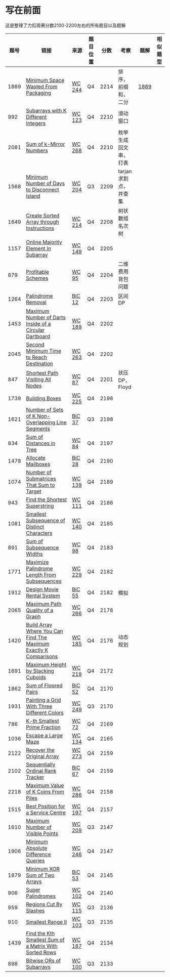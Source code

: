 # 写在前面

这是整理了力扣周赛分数2100-2200左右的所有题目以及题解

| 题号 | 链接                                                         | 来源                                                       | 题目位置 | 分数 | 考察                 | 题解            | 相似题型 |
| ---- | ------------------------------------------------------------ | ---------------------------------------------------------- | -------- | ---- | -------------------- | --------------- | -------- |
| 1889 | [Minimum Space Wasted From Packaging](https://leetcode-cn.com/problems/minimum-space-wasted-from-packaging) | [WC 244](https://leetcode.com/contest/weekly-contest-244)  | Q4       | 2214 | 排序，前缀和，二分   | [1889](1889.md) |          |
| 992  | [Subarrays with K Different Integers](https://leetcode-cn.com/problems/subarrays-with-k-different-integers) | [WC 123](https://leetcode.com/contest/weekly-contest-123)  | Q4       | 2210 | 滑动窗口             |                 |          |
| 2081 | [Sum of k-Mirror Numbers](https://leetcode-cn.com/problems/sum-of-k-mirror-numbers) | [WC 268](https://leetcode.com/contest/weekly-contest-268)  | Q4       | 2210 | 枚举生成回文串，打表 |                 |          |
| 1568 | [Minimum Number of Days to Disconnect Island](https://leetcode-cn.com/problems/minimum-number-of-days-to-disconnect-island) | [WC 204](https://leetcode.com/contest/weekly-contest-204)  | Q3       | 2209 | tarjan求割点，并查集 |                 |          |
| 1649 | [Create Sorted Array through Instructions](https://leetcode-cn.com/problems/create-sorted-array-through-instructions) | [WC 214](https://leetcode.com/contest/weekly-contest-214)  | Q4       | 2208 | 树状数组 名次树      |                 |          |
| 1157 | [Online Majority Element In Subarray](https://leetcode-cn.com/problems/online-majority-element-in-subarray) | [WC 149](https://leetcode.com/contest/weekly-contest-149)  | Q4       | 2205 |                      |                 |          |
| 879  | [Profitable Schemes](https://leetcode-cn.com/problems/profitable-schemes) | [WC 95](https://leetcode.com/contest/weekly-contest-95)    | Q4       | 2204 | 二维费用背包问题     |                 |          |
| 1264 | [Palindrome Removal](https://leetcode-cn.com/problems/palindrome-removal) | [BiC 12](https://leetcode.com/contest/biweekly-contest-12) | Q4       | 2203 | 区间DP               |                 |          |
| 1453 | [Maximum Number of Darts Inside of a Circular Dartboard](https://leetcode-cn.com/problems/maximum-number-of-darts-inside-of-a-circular-dartboard) | [WC 189](https://leetcode.com/contest/weekly-contest-189)  | Q4       | 2202 |                      |                 |          |
| 2045 | [Second Minimum Time to Reach Destination](https://leetcode-cn.com/problems/second-minimum-time-to-reach-destination) | [WC 263](https://leetcode.com/contest/weekly-contest-263)  | Q4       | 2202 |                      |                 |          |
| 847  | [Shortest Path Visiting All Nodes](https://leetcode-cn.com/problems/shortest-path-visiting-all-nodes) | [WC 87](https://leetcode.com/contest/weekly-contest-87)    | Q4       | 2201 | 状压DP，Floyd        |                 |          |
| 1739 | [Building Boxes](https://leetcode-cn.com/problems/building-boxes) | [WC 225](https://leetcode.com/contest/weekly-contest-225)  | Q4       | 2198 |                      |                 |          |
| 1621 | [Number of Sets of K Non-Overlapping Line Segments](https://leetcode-cn.com/problems/number-of-sets-of-k-non-overlapping-line-segments) | [BiC 37](https://leetcode.com/contest/biweekly-contest-37) | Q3       | 2198 |                      |                 |          |
| 834  | [Sum of Distances in Tree](https://leetcode-cn.com/problems/sum-of-distances-in-tree) | [WC 84](https://leetcode.com/contest/weekly-contest-84)    | Q4       | 2197 |                      |                 |          |
| 1478 | [Allocate Mailboxes](https://leetcode-cn.com/problems/allocate-mailboxes) | [BiC 28](https://leetcode.com/contest/biweekly-contest-28) | Q4       | 2190 |                      |                 |          |
| 1074 | [Number of Submatrices That Sum to Target](https://leetcode-cn.com/problems/number-of-submatrices-that-sum-to-target) | [WC 139](https://leetcode.com/contest/weekly-contest-139)  | Q4       | 2189 |                      |                 |          |
| 943  | [Find the Shortest Superstring](https://leetcode-cn.com/problems/find-the-shortest-superstring) | [WC 111](https://leetcode.com/contest/weekly-contest-111)  | Q4       | 2186 |                      |                 |          |
| 1081 | [Smallest Subsequence of Distinct Characters](https://leetcode-cn.com/problems/smallest-subsequence-of-distinct-characters) | [WC 140](https://leetcode.com/contest/weekly-contest-140)  | Q4       | 2185 |                      |                 |          |
| 891  | [Sum of Subsequence Widths](https://leetcode-cn.com/problems/sum-of-subsequence-widths) | [WC 98](https://leetcode.com/contest/weekly-contest-98)    | Q4       | 2183 |                      |                 |          |
| 1771 | [Maximize Palindrome Length From Subsequences](https://leetcode-cn.com/problems/maximize-palindrome-length-from-subsequences) | [WC 229](https://leetcode.com/contest/weekly-contest-229)  | Q4       | 2182 |                      |                 |          |
| 1912 | [Design Movie Rental System](https://leetcode-cn.com/problems/design-movie-rental-system) | [BiC 55](https://leetcode.com/contest/biweekly-contest-55) | Q4       | 2182 | 模拟                 |                 |          |
| 2065 | [Maximum Path Quality of a Graph](https://leetcode-cn.com/problems/maximum-path-quality-of-a-graph) | [WC 266](https://leetcode.com/contest/weekly-contest-266)  | Q4       | 2178 |                      |                 |          |
| 1420 | [Build Array Where You Can Find The Maximum Exactly K Comparisons](https://leetcode-cn.com/problems/build-array-where-you-can-find-the-maximum-exactly-k-comparisons) | [WC 185](https://leetcode.com/contest/weekly-contest-185)  | Q4       | 2176 | 动态规划             |                 |          |
| 1691 | [Maximum Height by Stacking Cuboids](https://leetcode-cn.com/problems/maximum-height-by-stacking-cuboids) | [WC 219](https://leetcode.com/contest/weekly-contest-219)  | Q4       | 2172 |                      |                 |          |
| 1862 | [Sum of Floored Pairs](https://leetcode-cn.com/problems/sum-of-floored-pairs) | [BiC 52](https://leetcode.com/contest/biweekly-contest-52) | Q4       | 2170 |                      |                 |          |
| 1931 | [Painting a Grid With Three Different Colors](https://leetcode-cn.com/problems/painting-a-grid-with-three-different-colors) | [WC 249](https://leetcode.com/contest/weekly-contest-249)  | Q3       | 2170 |                      |                 |          |
| 786  | [K-th Smallest Prime Fraction](https://leetcode-cn.com/problems/k-th-smallest-prime-fraction) | [WC 72](https://leetcode.com/contest/weekly-contest-72)    | Q4       | 2169 |                      |                 |          |
| 1036 | [Escape a Large Maze](https://leetcode-cn.com/problems/escape-a-large-maze) | [WC 134](https://leetcode.com/contest/weekly-contest-134)  | Q4       | 2165 |                      |                 |          |
| 2122 | [Recover the Original Array](https://leetcode-cn.com/problems/recover-the-original-array) | [WC 273](https://leetcode.com/contest/weekly-contest-273)  | Q4       | 2159 |                      |                 |          |
| 2102 | [Sequentially Ordinal Rank Tracker](https://leetcode-cn.com/problems/sequentially-ordinal-rank-tracker) | [BiC 67](https://leetcode.com/contest/biweekly-contest-67) | Q4       | 2159 |                      |                 |          |
| 2218 | [Maximum Value of K Coins From Piles](https://leetcode-cn.com/problems/maximum-value-of-k-coins-from-piles) | [WC 286](https://leetcode.com/contest/weekly-contest-286)  | Q4       | 2158 |                      |                 |          |
| 1515 | [Best Position for a Service Centre](https://leetcode-cn.com/problems/best-position-for-a-service-centre) | [WC 197](https://leetcode.com/contest/weekly-contest-197)  | Q4       | 2157 |                      |                 |          |
| 1610 | [Maximum Number of Visible Points](https://leetcode-cn.com/problems/maximum-number-of-visible-points) | [WC 209](https://leetcode.com/contest/weekly-contest-209)  | Q3       | 2147 |                      |                 |          |
| 1906 | [Minimum Absolute Difference Queries](https://leetcode-cn.com/problems/minimum-absolute-difference-queries) | [WC 246](https://leetcode.com/contest/weekly-contest-246)  | Q4       | 2147 |                      |                 |          |
| 1879 | [Minimum XOR Sum of Two Arrays](https://leetcode-cn.com/problems/minimum-xor-sum-of-two-arrays) | [BiC 53](https://leetcode.com/contest/biweekly-contest-53) | Q4       | 2145 |                      |                 |          |
| 906  | [Super Palindromes](https://leetcode-cn.com/problems/super-palindromes) | [WC 102](https://leetcode.com/contest/weekly-contest-102)  | Q4       | 2140 |                      |                 |          |
| 959  | [Regions Cut By Slashes](https://leetcode-cn.com/problems/regions-cut-by-slashes) | [WC 115](https://leetcode.com/contest/weekly-contest-115)  | Q3       | 2136 |                      |                 |          |
| 910  | [Smallest Range II](https://leetcode-cn.com/problems/smallest-range-ii) | [WC 103](https://leetcode.com/contest/weekly-contest-103)  | Q3       | 2135 |                      |                 |          |
| 1439 | [Find the Kth Smallest Sum of a Matrix With Sorted Rows](https://leetcode-cn.com/problems/find-the-kth-smallest-sum-of-a-matrix-with-sorted-rows) | [WC 187](https://leetcode.com/contest/weekly-contest-187)  | Q4       | 2134 |                      |                 |          |
| 898  | [Bitwise ORs of Subarrays](https://leetcode-cn.com/problems/bitwise-ors-of-subarrays) | [WC 100](https://leetcode.com/contest/weekly-contest-100)  | Q3       | 2133 |                      |                 |          |



